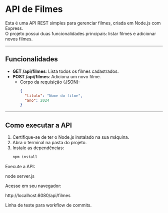# API de Filmes

Esta é uma API REST simples para gerenciar filmes, criada em Node.js com Express.  
O projeto possui duas funcionalidades principais: listar filmes e adicionar novos filmes.

---

## Funcionalidades

- **GET /api/filmes**: Lista todos os filmes cadastrados.
- **POST /api/filmes**: Adiciona um novo filme.  
  - Corpo da requisição (JSON):
    ```json
    {
      "titulo": "Nome do filme",
      "ano": 2024
    }
    ```

---

## Como executar a API

1. Certifique-se de ter o Node.js instalado na sua máquina.
2. Abra o terminal na pasta do projeto.
3. Instale as dependências:
   ```bash
   npm install

Execute a API:

node server.js


Acesse em seu navegador:

http://localhost:8080/api/filmes



Linha de teste para workflow de commits.